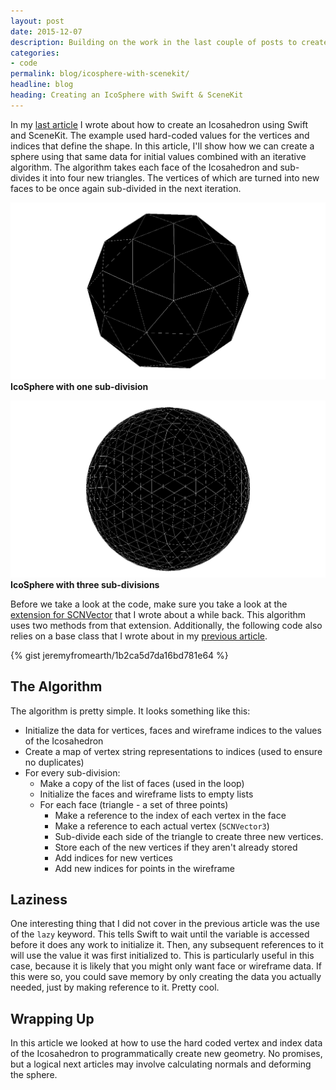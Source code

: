 ```yaml
---
layout: post
date: 2015-12-07
description: Building on the work in the last couple of posts to create an IcoSphere
categories:
- code
permalink: blog/icosphere-with-scenekit/
headline: blog
heading: Creating an IcoSphere with Swift & SceneKit
---
```

In my [last article](/blog/custom-geometry-swift-scenekit) I wrote about how to create an Icosahedron using Swift and SceneKit. The example used hard-coded values for the vertices and indices that define the shape. In this article, I'll show how we can create a sphere using that same data for initial values combined with an iterative algorithm. The algorithm takes each face of the Icosahedron and sub-divides it into four new triangles. The vertices of which are turned into new faces to be once again sub-divided in the next iteration.

![IcoSphere with one sub-division](/assets/images/blog/icosphere-1-subdivision.png)
__IcoSphere with one sub-division__

![IcoSphere with thre sub-divisions](/assets/images/blog/icosphere-3-subdivisions.png)
__IcoSphere with three sub-divisions__

Before we take a look at the code, make sure you take a look at the [extension for SCNVector](https://gist.github.com/simon-theta/8a9734849753e926a278) that I wrote about a while back. This algorithm uses two methods from that extension. Additionally, the following code also relies on a base class that I wrote about in my [previous article](https://gist.github.com/jeremyfromearth/40d6efd44bd5bc4975f4).

{% gist jeremyfromearth/1b2ca5d7da16bd781e64 %}

## The Algorithm
The algorithm is pretty simple. It looks something like this:

* Initialize the data for vertices, faces and wireframe indices to the values of the Icosahedron
* Create a map of vertex string representations to indices (used to ensure no duplicates)
* For every sub-division:
    * Make a copy of the list of faces (used in the loop)
    * Initialize the faces and wireframe lists to empty lists
    * For each face (triangle - a set of three points)
        * Make a reference to the index of each vertex in the face
        * Make a reference to each actual vertex (`SCNVector3`)
        * Sub-divide each side of the triangle to create three new vertices.
        * Store each of the new vertices if they aren't already stored
        * Add indices for new vertices
        * Add new indices for points in the wireframe

## Laziness
 One interesting thing that I did not cover in the previous article was the use of the `lazy` keyword. This tells Swift to wait until the variable is accessed before it does any work to initialize it. Then, any subsequent references to it will use the value it was first initialized to. This is particularly useful in this case, because it is likely that you might only want face or wireframe data. If this were so, you could save memory by only creating the data you actually needed, just by making reference to it. Pretty cool.

## Wrapping Up
 In this article we looked at how to use the hard coded vertex and index data of the Icosahedron to programmatically create new geometry. No promises, but a logical next articles may involve calculating normals and deforming the sphere.
